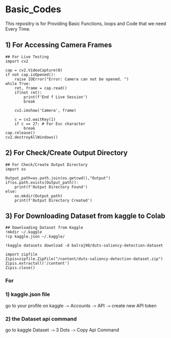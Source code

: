 # Basic_Codes
This repositry is for Providing Basic Functions, loops and Code that we need Every Time.

## 1) For Accessing Camera Frames
```
## For Live Testing
import cv2

cap = cv2.VideoCapture(0)
if not cap.isOpened():
    raise IOError("Error: Camera can not be opened. ")
while True:
    ret, frame = cap.read()
    if(not ret):
        print(f'End f Live Session')
        break

    cv2.imshow('Camera', frame)
    
    c = cv2.waitKey(1)
    if c == 27: # For Esc character
        break
cap.release()
cv2.destroyAllWindows()
```

## 2) For Check/Create Output Directory
```
## For Check/Create Output Directory
import os

Output_path=os.path.join(os.getcwd(),"Output")
if(os.path.exists(Output_path)):
    print(f'Output Directory Found')
else:
    os.mkdir(Output_path)
    print(f'Output Directory Created')
```

## 3) For Downloading Dataset from kaggle to Colab

```
## Downloading Dataset from Kaggle
!mkdir ~/.kaggle
!cp kaggle.json ~/.kaggle/

!kaggle datasets download -d balraj98/duts-saliency-detection-dataset

import zipfile
Zipis=zipfile.ZipFile("/content/duts-saliency-detection-dataset.zip")
Zipis.extractall('/content')
Zipis.close()
```
### For
### 1) kaggle.json file <br>
go to your profile on kaggle ```->``` Accounts ```->``` API ```->``` create new API token<br>
### 2) the Dataset api command 
go to kaggle Dataset ```->``` 3 Dots ```->``` Copy Api Command

